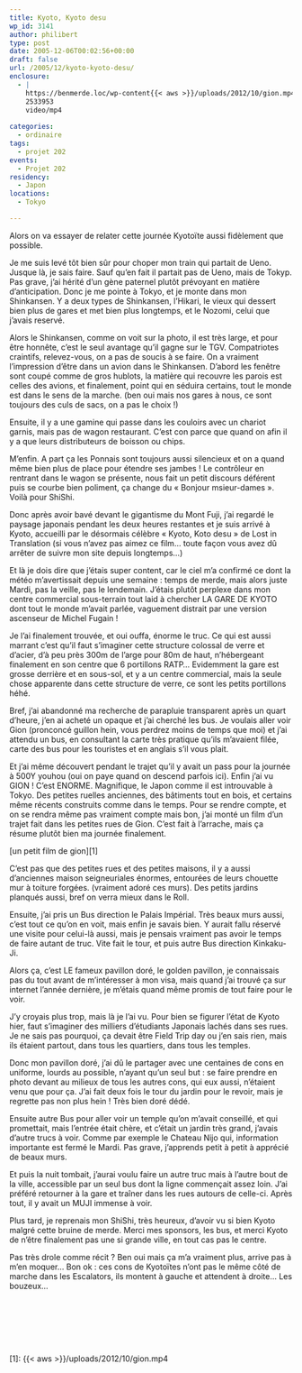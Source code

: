 ```yaml
---
title: Kyoto, Kyoto desu
wp_id: 3141
author: philibert
type: post
date: 2005-12-06T00:02:56+00:00
draft: false
url: /2005/12/kyoto-kyoto-desu/
enclosure:
  - |
    https://benmerde.loc/wp-content{{< aws >}}/uploads/2012/10/gion.mp4
    2533953
    video/mp4
    
categories:
  - ordinaire
tags:
  - projet 202
events:
  - Projet 202
residency:
  - Japon
locations:
  - Tokyo

---
```

Alors on va essayer de relater cette journée Kyotoïte aussi fidèlement que possible.

Je me suis levé tôt bien sûr pour choper mon train qui partait de Ueno. Jusque là, je sais faire. Sauf qu&rsquo;en fait il partait pas de Ueno, mais de Tokyp. Pas grave, j&rsquo;ai hérité d&rsquo;un gène paternel plutôt prévoyant en matière d&rsquo;anticipation. Donc je me pointe à Tokyo, et je monte dans mon Shinkansen. Y a deux types de Shinkansen, l&rsquo;Hikari, le vieux qui dessert bien plus de gares et met bien plus longtemps, et le Nozomi, celui que j&rsquo;avais reservé.

Alors le Shinkansen, comme on voit sur la photo, il est très large, et pour être honnête, c&rsquo;est le seul avantage qu&rsquo;il gagne sur le TGV. Compatriotes craintifs, relevez-vous, on a pas de soucis à se faire. On a vraiment l&rsquo;impression d&rsquo;être dans un avion dans le Shinkansen. D&rsquo;abord les fenêtre sont coupé comme de gros hublots, la matière qui recouvre les parois est celles des avions, et finalement, point qui en séduira certains, tout le monde est dans le sens de la marche. (ben oui mais nos gares à nous, ce sont toujours des culs de sacs, on a pas le choix !)

Ensuite, il y a une gamine qui passe dans les couloirs avec un chariot garnis, mais pas de wagon restaurant. C&rsquo;est con parce que quand on afin il y a que leurs distributeurs de boisson ou chips.

M&rsquo;enfin. A part ça les Ponnais sont toujours aussi silencieux et on a quand même bien plus de place pour étendre ses jambes ! Le contrôleur en rentrant dans le wagon se présente, nous fait un petit discours déférent puis se courbe bien poliment, ça change du « Bonjour msieur-dames ». Voilà pour ShiShi.

Donc après avoir bavé devant le gigantisme du Mont Fuji, j&rsquo;ai regardé le paysage japonais pendant les deux heures restantes et je suis arrivé à Kyoto, accueilli par le désormais célèbre « Kyoto, Koto desu » de Lost in Translation (si vous n&rsquo;avez pas aimez ce film&#8230; toute façon vous avez dû arrêter de suivre mon site depuis longtemps&#8230;) 

Et là je dois dire que j&rsquo;étais super content, car le ciel m&rsquo;a confirmé ce dont la météo m&rsquo;avertissait depuis une semaine : temps de merde, mais alors juste Mardi, pas la veille, pas le lendemain. J&rsquo;étais plutôt perplexe dans mon centre commercial sous-terrain tout laid à chercher LA GARE DE KYOTO dont tout le monde m&rsquo;avait parlée, vaguement distrait par une version ascenseur de Michel Fugain ! 

Je l&rsquo;ai finalement trouvée, et oui ouffa, énorme le truc. Ce qui est aussi marrant c&rsquo;est qu&rsquo;il faut s&rsquo;imaginer cette structure colossal de verre et d&rsquo;acier, d&rsquo;à peu près 300m de l&rsquo;arge pour 80m de haut, n&rsquo;hébergeant finalement en son centre que 6 portillons RATP&#8230; Evidemment la gare est grosse derrière et en sous-sol, et y a un centre commercial, mais la seule chose apparente dans cette structure de verre, ce sont les petits portillons héhé.

Bref, j&rsquo;ai abandonné ma recherche de parapluie transparent après un quart d&rsquo;heure, j&rsquo;en ai acheté un opaque et j&rsquo;ai cherché les bus. Je voulais aller voir Gion (pronconcé guillon hein, vous perdrez moins de temps que moi) et j&rsquo;ai attendu un bus, en consultant la carte très pratique qu&rsquo;ils m&rsquo;avaient filée, carte des bus pour les touristes et en anglais s&rsquo;il vous plait. 

Et j&rsquo;ai même découvert pendant le trajet qu&rsquo;il y avait un pass pour la journée à 500Y youhou (oui on paye quand on descend parfois ici). Enfin j&rsquo;ai vu GION ! C&rsquo;est ENORME. Magnifique, le Japon comme il est introuvable à Tokyo. Des petites ruelles anciennes, des bâtiments tout en bois, et certains même récents construits comme dans le temps. Pour se rendre compte, et on se rendra même pas vraiment compte mais bon, j&rsquo;ai monté un film d&rsquo;un trajet fait dans les petites rues de Gion. C&rsquo;est fait à l&rsquo;arrache, mais ça résume plutôt bien ma journée finalement.

[un petit film de gion][1]

C&rsquo;est pas que des petites rues et des petites maisons, il y a aussi d&rsquo;anciennes maison seigneuriales énormes, entourées de leurs chouette mur à toiture forgées. (vraiment adoré ces murs). Des petits jardins planqués aussi, bref on verra mieux dans le Roll.

Ensuite, j&rsquo;ai pris un Bus direction le Palais Impérial. Très beaux murs aussi, c&rsquo;est tout ce qu&rsquo;on en voit, mais enfin je savais bien. Y aurait fallu réservé une visite pour celui-là aussi, mais je pensais vraiment pas avoir le temps de faire autant de truc. Vite fait le tour, et puis autre Bus direction Kinkaku-Ji. 

Alors ça, c&rsquo;est LE fameux pavillon doré, le golden pavillon, je connaissais pas du tout avant de m&rsquo;intéresser à mon visa, mais quand j&rsquo;ai trouvé ça sur internet l&rsquo;année dernière, je m&rsquo;étais quand même promis de tout faire pour le voir.
  
J&rsquo;y croyais plus trop, mais là je l&rsquo;ai vu. Pour bien se figurer l&rsquo;état de Kyoto hier, faut s&rsquo;imaginer des milliers d&rsquo;étudiants Japonais lachés dans ses rues. Je ne sais pas pourquoi, ça devait être Field Trip day ou j&rsquo;en sais rien, mais ils étaient partout, dans tous les quartiers, dans tous les temples. 

Donc mon pavillon doré, j&rsquo;ai dû le partager avec une centaines de cons en uniforme, lourds au possible, n&rsquo;ayant qu&rsquo;un seul but : se faire prendre en photo devant au milieux de tous les autres cons, qui eux aussi, n&rsquo;étaient venu que pour ça. J&rsquo;ai fait deux fois le tour du jardin pour le revoir, mais je regrette pas non plus hein ! Très bien doré dédé.

Ensuite autre Bus pour aller voir un temple qu&rsquo;on m&rsquo;avait conseillé, et qui promettait, mais l&rsquo;entrée était chère, et c&rsquo;était un jardin très grand, j&rsquo;avais d&rsquo;autre trucs à voir. Comme par exemple le Chateau Nijo qui, information importante est fermé le Mardi. Pas grave, j&rsquo;apprends petit à petit à apprécié de beaux murs.

Et puis la nuit tombait, j&rsquo;aurai voulu faire un autre truc mais à l&rsquo;autre bout de la ville, accessible par un seul bus dont la ligne commençait assez loin. J&rsquo;ai préféré retourner à la gare et traîner dans les rues autours de celle-ci. Après tout, il y avait un MUJI immense à voir.

Plus tard, je reprenais mon ShiShi, très heureux, d&rsquo;avoir vu si bien Kyoto malgré cette bruine de merde. Merci mes sponsors, les bus, et merci Kyoto de n&rsquo;être finalement pas une si grande ville, en tout cas pas le centre.

Pas très drole comme récit ? Ben oui mais ça m&rsquo;a vraiment plus, arrive pas à m&rsquo;en moquer&#8230; Bon ok : ces cons de Kyotoïtes n&rsquo;ont pas le même côté de marche dans les Escalators, ils montent à gauche et attendent à droite&#8230; Les bouzeux&#8230;

<div class="gallery-container">
  <div class="gallery">
    <figure class="image-frame landscape"> <img src="{{< aws >}}/uploads/2012/10/IMG_9907.jpg" alt="" /> </figure> <figure class="image-frame landscape"> <img src="{{< aws >}}/uploads/2012/10/IMG_0047.jpg" alt="" /> </figure> <figure class="image-frame landscape"> <img src="{{< aws >}}/uploads/2012/10/IMG_9967.jpg" alt="" /> </figure> <figure class="image-frame landscape"> <img src="{{< aws >}}/uploads/2012/10/IMG_9946.jpg" alt="" /> </figure> <figure class="image-frame landscape"> <img src="{{< aws >}}/uploads/2012/10/IMG_9918.jpg" alt="" /> </figure> <figure class="image-frame landscape"> <img src="{{< aws >}}/uploads/2012/10/IMG_9912.jpg" alt="" /> </figure> <figure class="image-frame landscape"> <img src="{{< aws >}}/uploads/2012/10/IMG_0014.jpg" alt="" /> </figure>
  </div>
</div>

 [1]: {{< aws >}}/uploads/2012/10/gion.mp4